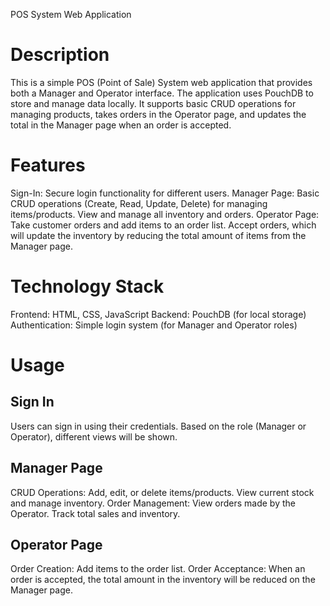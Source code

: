 POS System Web Application
# Description
This is a simple POS (Point of Sale) System web application that provides both a Manager and Operator interface. The application uses PouchDB to store and manage data locally. It supports basic CRUD operations for managing products, takes orders in the Operator page, and updates the total in the Manager page when an order is accepted.

# Features
Sign-In: Secure login functionality for different users.
Manager Page:
Basic CRUD operations (Create, Read, Update, Delete) for managing items/products.
View and manage all inventory and orders.
Operator Page:
Take customer orders and add items to an order list.
Accept orders, which will update the inventory by reducing the total amount of items from the Manager page.
# Technology Stack
Frontend: HTML, CSS, JavaScript
Backend: PouchDB (for local storage)
Authentication: Simple login system (for Manager and Operator roles)
# Usage
## Sign In
Users can sign in using their credentials.
Based on the role (Manager or Operator), different views will be shown.
## Manager Page
CRUD Operations:
Add, edit, or delete items/products.
View current stock and manage inventory.
Order Management:
View orders made by the Operator.
Track total sales and inventory.
## Operator Page
Order Creation:
Add items to the order list.
Order Acceptance:
When an order is accepted, the total amount in the inventory will be reduced on the Manager page.
